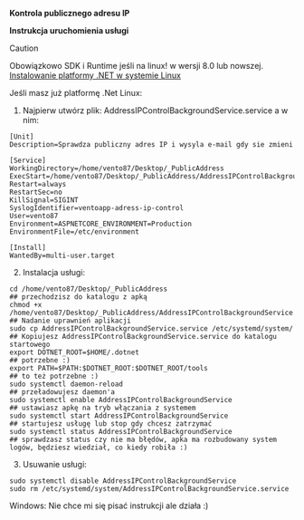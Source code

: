 **Kontrola publicznego adresu IP**

**Instrukcja uruchomienia usługi**


> [!CAUTION]
> Obowiązkowo SDK i Runtime jeśli na linux! w wersji 8.0 lub nowszej.
> [Instalowanie platformy .NET w systemie Linux](https://learn.microsoft.com/pl-pl/dotnet/core/install/linux)

Jeśli masz już platformę .Net
Linux:

1. Najpierw utwórz plik:
AddressIPControlBackgroundService.service a w nim:

```
[Unit]
Description=Sprawdza publiczny adres IP i wysyla e-mail gdy sie zmieni

[Service]
WorkingDirectory=/home/vento87/Desktop/_PublicAddress
ExecStart=/home/vento87/Desktop/_PublicAddress/AddressIPControlBackgroundService
Restart=always
RestartSec=no
KillSignal=SIGINT
SyslogIdentifier=ventoapp-adress-ip-control
User=vento87
Environment=ASPNETCORE_ENVIRONMENT=Production
EnvironmentFile=/etc/environment

[Install]
WantedBy=multi-user.target
```
2. Instalacja usługi:
```
cd /home/vento87/Desktop/_PublicAddress                                         ## przechodzisz do katalogu z apką
chmod +x /home/vento87/Desktop/_PublicAddress/AddressIPControlBackgroundService ## Nadanie uprawnień aplikacji
sudo cp AddressIPControlBackgroundService.service /etc/systemd/system/          ## Kopiujesz AddressIPControlBackgroundService.service do katalogu startowego
export DOTNET_ROOT=$HOME/.dotnet                                                ## potrzebne :)
export PATH=$PATH:$DOTNET_ROOT:$DOTNET_ROOT/tools                               ## to też potrzebne :)
sudo systemctl daemon-reload                                                    ## przeładowujesz daemon'a
sudo systemctl enable AddressIPControlBackgroundService                         ## ustawiasz apkę na tryb włączania z systemem
sudo systemctl start AddressIPControlBackgroundService                          ## startujesz usługę lub stop gdy chcesz zatrzymać
sudo systemctl status AddressIPControlBackgroundService                         ## sprawdzasz status czy nie ma błędów, apka ma rozbudowany system logów, będziesz wiedział, co kiedy robiła :)
```
3. Usuwanie usługi:
```
sudo systemctl disable AddressIPControlBackgroundService
sudo rm /etc/systemd/system/AddressIPControlBackgroundService.service
```

Windows:
Nie chce mi się pisać instrukcji ale działa :)
